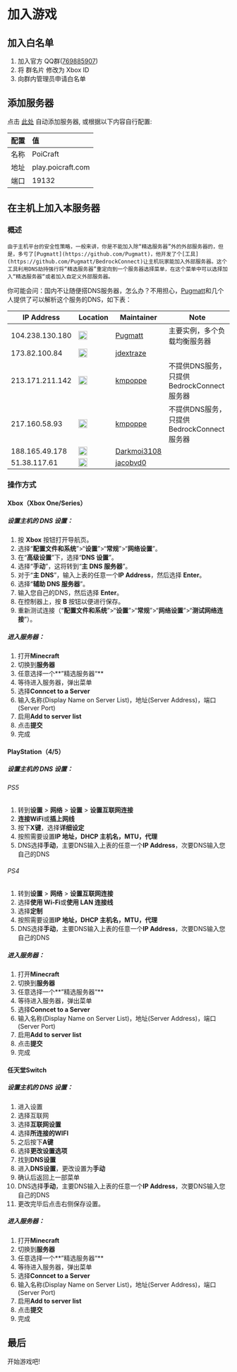 # 加入游戏

## 加入白名单

1. 加入官方 QQ群([769885907](https://jq.qq.com/?_wv=1027&k=5UqznJs))
2. 将 群名片 修改为 Xbox ID
3. 向群内管理员申请白名单

## 添加服务器

点击 [此处](minecraft://?addExternalServer=PoiCraft|play.poicraft.com:19132) 自动添加服务器, 或根据以下内容自行配置:

|配置|值|
|:-:|:--|
|名称|PoiCraft|
|地址|play.poicraft.com|
|端口|19132|

## 在主机上加入本服务器

### 概述
	由于主机平台的安全性策略，一般来讲，你是不能加入除“精选服务器”外的外部服务器的，但是，多亏了[Pugmatt](https://github.com/Pugmatt)，他开发了个[工具](https://github.com/Pugmatt/BedrockConnect)让主机玩家能加入外部服务器。这个工具利用DNS劫持强行将“精选服务器”重定向到一个服务器选择菜单，在这个菜单中可以选择加入“精选服务器“或者加入自定义外部服务器。
  你可能会问：国内不让随便搭DNS服务器，怎么办？不用担心，[Pugmatt](https://github.com/Pugmatt)和几个人提供了可以解析这个服务的DNS，如下表：

| IP Address      | Location                                                     | Maintainer                                    | Note                                      |
| --------------- | ------------------------------------------------------------ | --------------------------------------------- | ----------------------------------------- |
| 104.238.130.180 | <img src="https://lipis.github.io/flag-icon-css/flags/4x3/us.svg" height="20"> | [Pugmatt](https://github.com/Pugmatt)         | 主要实例，多个负载均衡服务器              |
| 173.82.100.84   | <img src="https://lipis.github.io/flag-icon-css/flags/4x3/us.svg" height="20"> | [jdextraze](https://github.com/jdextraze)     |                                           |
| 213.171.211.142 | <img src="https://lipis.github.io/flag-icon-css/flags/4x3/gb.svg" height="20"> | [kmpoppe](https://github.com/kmpoppe)         | 不提供DNS服务，只提供BedrockConnect服务器 |
| 217.160.58.93   | <img src="https://lipis.github.io/flag-icon-css/flags/4x3/de.svg" height="20"> | [kmpoppe](https://github.com/kmpoppe)         | 不提供DNS服务，只提供BedrockConnect服务器 |
| 188.165.49.178  | <img src="https://lipis.github.io/flag-icon-css/flags/4x3/fr.svg" height="20"> | [Darkmoi3108](https://github.com/darkmoi3108) |                                           |
| 51.38.117.61    | <img src="https://lipis.github.io/flag-icon-css/flags/4x3/de.svg" height="20"> | [jacobvd0](https://github.com/jacobvd0)       |                                           |

### 操作方式

#### Xbox（Xbox One/Series）

##### 设置主机的 DNS 设置：

1. 按 **Xbox** 按钮打开导航页。
2. 选择“**配置文件和系统**”>“**设置**”>“**常规**”>“**网络设置**”。
3. 在“**高级设置**”下，选择“**DNS 设置**”。
4. 选择“**手动**”，这将转到“**主 DNS 服务器**”。
5. 对于“**主 DNS**”，输入上表的任意一个**IP Address**，然后选择 **Enter**。
6. 选择“**辅助 DNS 服务器**”。
7. 输入您自己的DNS，然后选择 **Enter**。
8. 在控制器上，按 **B** 按钮以便进行保存。
9. 重新测试连接（“**配置文件和系统**”>“**设置**”>“**常规**”>“**网络设置**”>“**测试网络连接**”）。

##### 进入服务器：

1. 打开**Minecraft**
2. 切换到**服务器**
3. 任意选择一个**”精选服务器“**
4. 等待进入服务器，弹出菜单
5. 选择**Conncet to a Server**
6. 输入名称(Display Name on Server List)，地址(Server Address)，端口(Server Port)
7. 启用**Add to server list**
8. 点击**提交**
9. 完成

#### PlayStation（4/5）

##### 设置主机的 DNS 设置：

###### PS5

1. 转到**设置** > **网络** > **设置** > **设置互联网连接** 
2. **连接WiFi**或**插上网线**
3. 按下**X键**，选择**详细设定**
4. 按照需要设置**IP 地址，DHCP 主机名，MTU，代理**
5. DNS选择**手动**，主要DNS输入上表的任意一个**IP Address**，次要DNS输入您自己的DNS

###### PS4

1. 转到**设置** > **网络** > **设置互联网连接**
2. 选择**使用 Wi-Fi**或**使用 LAN 连接线**
3. 选择**定制**
4. 按照需要设置**IP 地址，DHCP 主机名，MTU，代理**
5. DNS选择**手动**，主要DNS输入上表的任意一个**IP Address**，次要DNS输入您自己的DNS

##### 进入服务器：

1. 打开**Minecraft**
2. 切换到**服务器**
3. 任意选择一个**”精选服务器“**
4. 等待进入服务器，弹出菜单
5. 选择**Conncet to a Server**
6. 输入名称(Display Name on Server List)，地址(Server Address)，端口(Server Port)
7. 启用**Add to server list**
8. 点击**提交**
9. 完成

#### 任天堂Switch

##### 设置主机的 DNS 设置：

1. 进入设置
2. 选择互联网
3. 选择**互联网设置**
4. 选择**所连接的WIFI**
5. 之后按下**A键**
6. 选择**更改设置选项**
7. 找到**DNS设置**
8. 进入**DNS设置**，更改设置为**手动**
9. 确认后返回上一部菜单
10. DNS选择**手动**，主要DNS输入上表的任意一个**IP Address**，次要DNS输入您自己的DNS
11. 更改完毕后点击右侧保存设置。

##### 进入服务器：

1. 打开**Minecraft**
2. 切换到**服务器**
3. 任意选择一个**”精选服务器“**
4. 等待进入服务器，弹出菜单
5. 选择**Conncet to a Server**
6. 输入名称(Display Name on Server List)，地址(Server Address)，端口(Server Port)
7. 启用**Add to server list**
8. 点击**提交**
9. 完成



## 最后

开始游戏吧!
